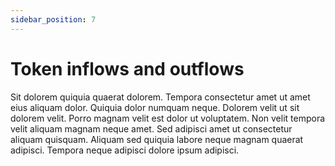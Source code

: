```yaml
---
sidebar_position: 7
---
```


# Token inflows and outflows

Sit dolorem quiquia quaerat dolorem. Tempora consectetur amet ut amet eius aliquam dolor. Quiquia dolor numquam neque. Dolorem velit ut sit dolorem velit. Porro magnam velit est dolor ut voluptatem. Non velit tempora velit aliquam magnam neque amet. Sed adipisci amet ut consectetur aliquam quisquam. Aliquam sed quiquia labore neque magnam quaerat adipisci. Tempora neque adipisci dolore ipsum adipisci.
